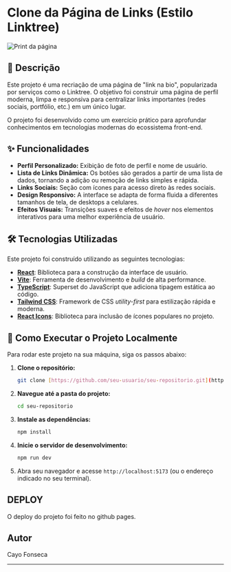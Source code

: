 # Clone da Página de Links (Estilo Linktree)

![Print da página](assets/screenshot.png)

## 📝 Descrição

Este projeto é uma recriação de uma página de "link na bio", popularizada por serviços como o Linktree. O objetivo foi construir uma página de perfil moderna, limpa e responsiva para centralizar links importantes (redes sociais, portfólio, etc.) em um único lugar.

O projeto foi desenvolvido como um exercício prático para aprofundar conhecimentos em tecnologias modernas do ecossistema front-end.

## ✨ Funcionalidades

- **Perfil Personalizado:** Exibição de foto de perfil e nome de usuário.
- **Lista de Links Dinâmica:** Os botões são gerados a partir de uma lista de dados, tornando a adição ou remoção de links simples e rápida.
- **Links Sociais:** Seção com ícones para acesso direto às redes sociais.
- **Design Responsivo:** A interface se adapta de forma fluida a diferentes tamanhos de tela, de desktops a celulares.
- **Efeitos Visuais:** Transições suaves e efeitos de *hover* nos elementos interativos para uma melhor experiência de usuário.

## 🛠️ Tecnologias Utilizadas

Este projeto foi construído utilizando as seguintes tecnologias:

- **[React](https://react.dev/)**: Biblioteca para a construção da interface de usuário.
- **[Vite](https://vitejs.dev/)**: Ferramenta de desenvolvimento e _build_ de alta performance.
- **[TypeScript](https://www.typescriptlang.org/)**: Superset do JavaScript que adiciona tipagem estática ao código.
- **[Tailwind CSS](https://tailwindcss.com/)**: Framework de CSS _utility-first_ para estilização rápida e moderna.
- **[React Icons](https://react-icons.github.io/react-icons/)**: Biblioteca para inclusão de ícones populares no projeto.

## 🚀 Como Executar o Projeto Localmente

Para rodar este projeto na sua máquina, siga os passos abaixo:

1.  **Clone o repositório:**
    ```bash
    git clone [https://github.com/seu-usuario/seu-repositorio.git](https://github.com/seu-usuario/seu-repositorio.git)
    ```

2.  **Navegue até a pasta do projeto:**
    ```bash
    cd seu-repositorio
    ```

3.  **Instale as dependências:**
    ```bash
    npm install
    ```

4.  **Inicie o servidor de desenvolvimento:**
    ```bash
    npm run dev
    ```

5.  Abra seu navegador e acesse `http://localhost:5173` (ou o endereço indicado no seu terminal).

## DEPLOY
O deploy do projeto foi feito no github pages.

## Autor
Cayo Fonseca

---
